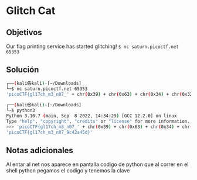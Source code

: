 # Glitch Cat

## Objetivos
Our flag printing service has started glitching! `$ nc saturn.picoctf.net 65353`


## Solución 
```bash
┌──(kali㉿kali)-[~/Downloads]
└─$ nc saturn.picoctf.net 65353
'picoCTF{gl17ch_m3_n07_' + chr(0x39) + chr(0x63) + chr(0x34) + chr(0x32) + chr(0x61) + chr(0x34) + chr(0x35) + chr(0x64) + '}'
                                                                                                                                                                                                                                            
┌──(kali㉿kali)-[~/Downloads]
└─$ python3           
Python 3.10.7 (main, Sep  8 2022, 14:34:29) [GCC 12.2.0] on linux
Type "help", "copyright", "credits" or "license" for more information.
>>> 'picoCTF{gl17ch_m3_n07_' + chr(0x39) + chr(0x63) + chr(0x34) + chr(0x32) + chr(0x61) + chr(0x34) + chr(0x35) + chr(0x64) + '}'
'picoCTF{gl17ch_m3_n07_9c42a45d}'


```

## Notas adicionales 
Al entar al net nos aparece en pantalla codigo de python que al correr en el shell python pegamos el codigo y tenemos la clave
